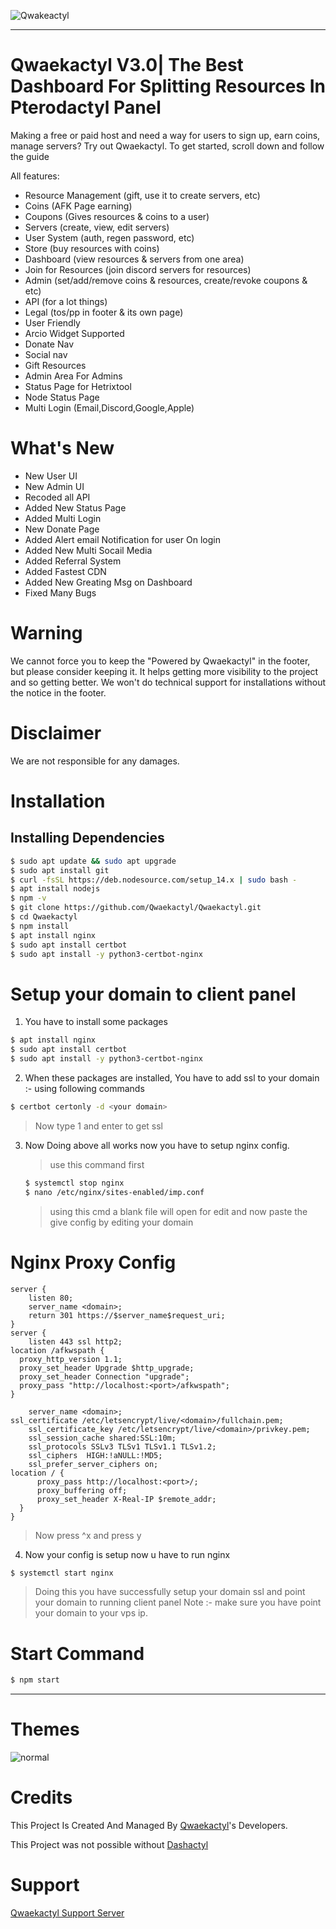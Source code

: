 ![Qwakeactyl](https://media.discordapp.net/attachments/1134455968156106762/1134456211371208744/image.png?width=823&height=443)

<hr>

# Qwaekactyl V3.0| The Best Dashboard For Splitting Resources In Pterodactyl Panel

Making a free or paid host and need a way for users to sign up, earn coins, manage servers? Try out Qwaekactyl.
To get started, scroll down and follow the guide

All features:
- Resource Management (gift, use it to create servers, etc)
- Coins (AFK Page earning)
- Coupons (Gives resources & coins to a user)
- Servers (create, view, edit servers)
- User System (auth, regen password, etc)
- Store (buy resources with coins)
- Dashboard (view resources & servers from one area)
- Join for Resources (join discord servers for resources)
- Admin (set/add/remove coins & resources, create/revoke coupons & etc)
- API (for a lot things)
- Legal (tos/pp in footer & its own page)
- User Friendly
- Arcio Widget Supported
- Donate Nav
- Social nav
- Gift Resources
- Admin Area For Admins
- Status Page for Hetrixtool
- Node Status Page
- Multi Login (Email,Discord,Google,Apple)

# What's New
- New User UI
- New Admin UI
- Recoded all API
- Added New Status Page
- Added Multi Login
- New Donate Page
- Added Alert email Notification for user On login
- Added New Multi Socail Media
- Added Referral System
- Added Fastest CDN
- Added New Greating Msg on Dashboard
- Fixed Many Bugs


# Warning

We cannot force you to keep the "Powered by Qwaekactyl" in the footer, but please consider keeping it. It helps getting more visibility to the project and so getting better. We won't do technical support for installations without the notice in the footer.

# Disclaimer

We are not responsible for any damages.

# Installation

<h2>Installing Dependencies</h2>

```bash
$ sudo apt update && sudo apt upgrade
$ sudo apt install git
$ curl -fsSL https://deb.nodesource.com/setup_14.x | sudo bash -
$ apt install nodejs
$ npm -v
$ git clone https://github.com/Qwaekactyl/Qwaekactyl.git
$ cd Qwaekactyl
$ npm install
$ apt install nginx
$ sudo apt install certbot
$ sudo apt install -y python3-certbot-nginx
```

# Setup your domain to client panel

1. You have to install some packages

```bash
$ apt install nginx
$ sudo apt install certbot
$ sudo apt install -y python3-certbot-nginx
````

2. When these packages are installed, You have to add ssl to your domain :- using following commands

```bash
$ certbot certonly -d <your domain>
```
> Now  type 1 and enter to get ssl

3. Now Doing above all works now you have to setup nginx config. 

   > use this command first
   ```bash
   $ systemctl stop nginx
   $ nano /etc/nginx/sites-enabled/imp.conf
   ```
   > using this cmd a blank file will open for edit and now paste the give config by editing your domain
# Nginx Proxy Config
```Nginx
server {
    listen 80;
    server_name <domain>;
    return 301 https://$server_name$request_uri;
}
server {
    listen 443 ssl http2;
location /afkwspath {
  proxy_http_version 1.1;
  proxy_set_header Upgrade $http_upgrade;
  proxy_set_header Connection "upgrade";
  proxy_pass "http://localhost:<port>/afkwspath";
}
    
    server_name <domain>;
ssl_certificate /etc/letsencrypt/live/<domain>/fullchain.pem;
    ssl_certificate_key /etc/letsencrypt/live/<domain>/privkey.pem;
    ssl_session_cache shared:SSL:10m;
    ssl_protocols SSLv3 TLSv1 TLSv1.1 TLSv1.2;
    ssl_ciphers  HIGH:!aNULL:!MD5;
    ssl_prefer_server_ciphers on;
location / {
      proxy_pass http://localhost:<port>/;
      proxy_buffering off;
      proxy_set_header X-Real-IP $remote_addr;
  }
}
```

> Now press ^x and press y

4. Now your config is setup now u have to run nginx

```bash
$ systemctl start nginx
```
> Doing this you have successfully setup your domain ssl and point your domain to running client panel
> Note :- make sure you have point your domain to your vps ip.

# Start Command
```bash
$ npm start
```

<hr>

# Themes

![normal](https://media.discordapp.net/attachments/1134455968156106762/1134800093946585138/image.png?width=831&height=443)

# Credits

This Project Is Created And Managed By [Qwaekactyl]([https://discord.gg/KYUPXPv4](https://discord.gg/DmV7drZD))'s Developers.

This Project was not possible without [Dashactyl](https://github.com/Votion-Development/Dashactyl)

# Support
[Qwaekactyl Support Server](https://discord.gg/ubVuhS8wjV)

